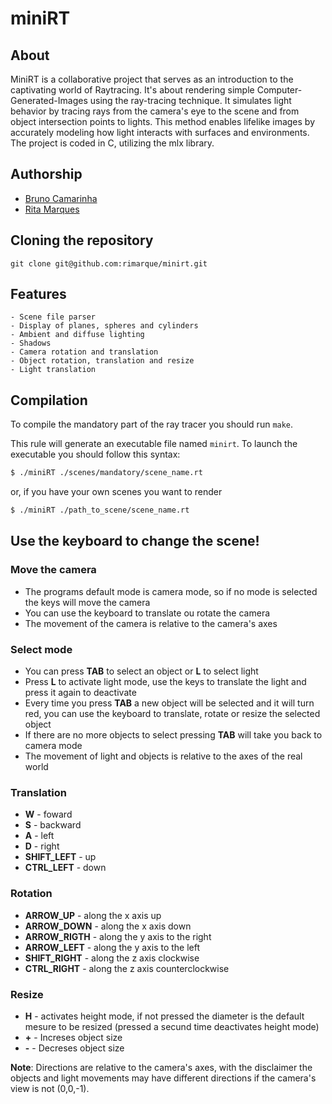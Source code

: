 # **miniRT**

## **About**
MiniRT is a collaborative project that serves as an introduction to the captivating world of Raytracing.
It's about rendering simple Computer-Generated-Images using the ray-tracing technique. 
It simulates light behavior by tracing rays from the camera's eye to the scene and from object intersection points to lights.
This method enables lifelike images by accurately modeling how light interacts with surfaces and environments.
The project is coded in C, utilizing the mlx library.

## **Authorship**

- [Bruno Camarinha](https://github.com/bcamarinha92)
- [Rita Marques](https://github.com/rimarque)

## **Cloning the repository**

```shell
git clone git@github.com:rimarque/minirt.git 
```

## **Features**
```
- Scene file parser
- Display of planes, spheres and cylinders
- Ambient and diffuse lighting
- Shadows
- Camera rotation and translation
- Object rotation, translation and resize
- Light translation
```

## **Compilation**
To compile the mandatory part of the ray tracer you should run `make`.

This rule will generate an executable file named `minirt`. To launch the executable you should follow this syntax:

```sh
$ ./miniRT ./scenes/mandatory/scene_name.rt
```
or, if you have your own scenes you want to render

```sh
$ ./miniRT ./path_to_scene/scene_name.rt
```

## **Use the keyboard to change the scene!**

### **Move the camera**
- The programs default mode is camera mode, so if no mode is selected the keys will move the camera
- You can use the keyboard to translate ou rotate the camera
- The movement of the camera is relative to the camera's axes

### **Select mode**
- You can press **TAB** to select an object or **L** to select light
- Press **L** to activate light mode, use the keys to translate the light and press it again to deactivate
- Every time you press **TAB** a new object will be selected and it will turn red, you can use the keyboard to translate, rotate or resize the selected object
- If there are no more objects to select pressing **TAB** will take you back to camera mode
- The movement of light and objects is relative to the axes of the real world

### **Translation**
- **W** - foward
- **S** - backward
- **A** - left
- **D** - right
- **SHIFT_LEFT** - up
- **CTRL_LEFT** - down

### **Rotation**
- **ARROW_UP** - along the x axis up
- **ARROW_DOWN** - along the x axis down
- **ARROW_RIGTH** - along the y axis to the right
- **ARROW_LEFT** - along the y axis to the left
- **SHIFT_RIGHT** - along the z axis clockwise
- **CTRL_RIGHT** - along the z axis counterclockwise

### **Resize**
- **H** - activates height mode, if not pressed the diameter is the default mesure to be resized (pressed a secund time deactivates height mode)
- **+** - Increses object size
- **-** - Decreses object size

**Note**: Directions are relative to the camera's axes, with the disclaimer the objects and light movements may have different directions if the camera's view is not (0,0,-1).
